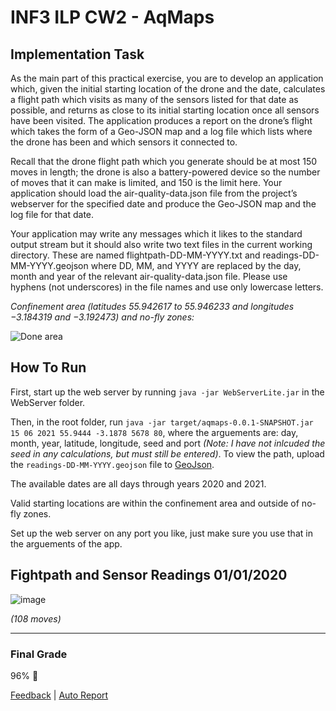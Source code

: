 # INF3 ILP CW2 - AqMaps

## Implementation Task
As the main part of this practical exercise, you are to develop an application which, given the initial starting location of the drone and the date, calculates a flight path which visits as many of the sensors listed for that date as possible, and returns as close to its initial starting location once all sensors have been visited. The application produces a report on the drone’s flight which takes the form of a Geo-JSON map and a log file which lists where the drone has been and which sensors it connected to.

Recall that the drone flight path which you generate should be at most 150 moves in length; the drone is also a battery-powered device so the number of moves that it can make is limited, and 150 is the limit here. Your application should load the air-quality-data.json file from the project’s webserver for the specified date and produce the Geo-JSON map and the log file for that date.

Your application may write any messages which it likes to the standard output stream but it should also write two text files in the current working directory. These are named flightpath-DD-MM-YYYY.txt and readings-DD-MM-YYYY.geojson where DD, MM, and YYYY are replaced by the day, month and year of the relevant air-quality-data.json file. Please use hyphens (not underscores) in the file names and use only lowercase letters.

*Confinement area (latitudes 55.942617 to 55.946233 and longitudes −3.184319 and −3.192473) and no-fly zones:*

![Done area](https://i.imgur.com/cZsWu3b.png)


## How To Run
First, start up the web server by running `java -jar WebServerLite.jar` in the WebServer folder.

Then, in the root folder, run `java -jar target/aqmaps-0.0.1-SNAPSHOT.jar 15 06 2021 55.9444 -3.1878 5678 80`, where the arguements are: day, month, year, latitude, longitude, seed and port *(Note: I have not inlcuded the seed in any calculations, but must still be entered)*. To view the path, upload the `readings-DD-MM-YYYY.geojson` file to [GeoJson](https://geojson.io). 

The available dates are all days through years 2020 and 2021.

Valid starting locations are within the confinement area and outside of no-fly zones.

Set up the web server on any port you like, just make sure you use that in the arguements of the app.

## Fightpath and Sensor Readings 01/01/2020

![image](https://user-images.githubusercontent.com/5190947/111063393-1d8ab800-84a6-11eb-9d07-5ed26fed181b.png)

*(108 moves)*

---

### Final Grade
96% 🎉

[Feedback](https://github.com/cpuved/inf3-ilp-cw2/blob/master/feedback.txt) | [Auto Report](https://github.com/cpuved/inf3-ilp-cw2/blob/master/auto-report.txt)
